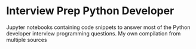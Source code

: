 # Interview Prep Python Developer
Jupyter notebooks containing code snippets to answer most of the Python developer interview programming questions. My own compilation from multiple sources
